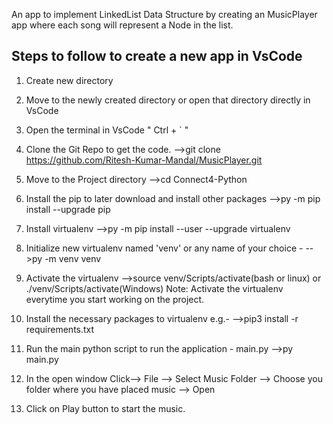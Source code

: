 An app to implement LinkedList Data Structure by creating an MusicPlayer app where each song will represent a Node in the list.


## Steps to follow to create a new app in VsCode ##

1. Create new directory

2. Move to the newly created directory or open that directory directly in VsCode

3. Open the terminal in VsCode " Ctrl + ` "

4. Clone the Git Repo to get the code.
    -->git clone https://github.com/Ritesh-Kumar-Mandal/MusicPlayer.git

5. Move to the Project directory
    -->cd Connect4-Python

6. Install the pip to later download and install other packages 
    -->py -m pip install --upgrade pip

7. Install virtualenv
	-->py -m pip install --user --upgrade virtualenv

8. Initialize new virtualenv named 'venv' or any name of your choice -
	-->py -m venv venv

9. Activate the virtualenv
	-->source venv/Scripts/activate(bash or linux) or ./venv/Scripts/activate(Windows)
	Note: Activate the virtualenv everytime you start working on the project.

10. Install the necessary packages to virtualenv e.g.-
	-->pip3 install -r requirements.txt

11. Run the main python script to run the application - main.py
    -->py main.py

12. In the open window Click--> File --> Select Music Folder --> Choose you folder where you have placed music --> Open

13. Click on Play button to start the music.